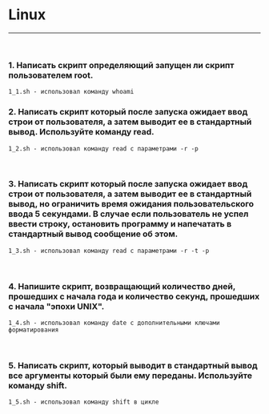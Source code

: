 # Linux
_______
&nbsp;
&nbsp;
### 1. Написать скрипт определяющий запущен ли скрипт пользователем root.
    1_1.sh - использовал команду whoami
### 2. Написать скрипт который после запуска ожидает ввод строи от пользователя, а затем выводит ее в стандартный вывод. Используйте команду read.
    1_2.sh - использовал команду read с параметрами -r -p
&nbsp;
### 3. Написать скрипт который после запуска ожидает ввод строи от пользователя, а затем выводит ее в стандартный вывод, но ограничить время ожидания пользовательского ввода 5 секундами. В случае если пользователь не успел ввести строку, остановить программу и напечатать в стандартный вывод сообщение об этом.
    1_3.sh - использовал команду read c параметрами -r -t -p
&nbsp;
### 4. Напишите скрипт, возвращающий количество дней, прошедших с начала года и количество секунд, прошедших с начала "эпохи UNIX".
    1_4.sh - использовал команду date с дополнительными ключами форматирования
&nbsp;
### 5. Написать скрипт, который выводит в стандартный вывод все аргументы который были ему переданы. Используйте команду shift.
    1_5.sh - использовал команду shift в цикле
